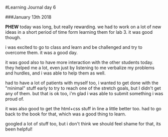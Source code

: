 #Learning Journal day 6

###January 13th 2018

**PHEW** today was long, but really rewarding. we had to work on a lot of new ideas in a short period of time form learning them for lab 3. it was good though.

i was excited to go to class and learn and be challenged and try to overcome them. it was a good day.

it was good also to have more interaction with the other students today. they helped me a lot, even just by listening to me verbalize my problems and hurdles, and i was able to help them as well.

had to have a lot of patients with myself too, i wanted to get done with the "minimal" stuff early to try to reach one of the stretch goals, but I didn't get any of them. but that is ok too, i'm glad i was able to submit something i was proud of.

it was also good to get the html+css stuff in line a little better too. had to go back to the book for that, which was a good thing to learn.

googled a lot of stuff too, but i don't think we should feel shame for that, its been helpful!